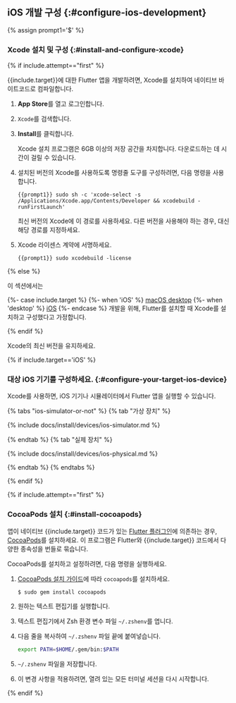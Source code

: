
## iOS 개발 구성 {:#configure-ios-development}

{% assign prompt1='$' %}

### Xcode 설치 및 구성 {:#install-and-configure-xcode}

{% if include.attempt=="first" %}

{{include.target}}에 대한 Flutter 앱을 개발하려면, Xcode를 설치하여 네이티브 바이트코드로 컴파일합니다.

1. **App Store**를 열고 로그인합니다.

1. `Xcode`를 검색합니다.

1. **Install**를 클릭합니다.

   Xcode 설치 프로그램은 6GB 이상의 저장 공간을 차지합니다.
   다운로드하는 데 시간이 걸릴 수 있습니다.

1. 설치된 버전의 Xcode를 사용하도록 명령줄 도구를 구성하려면, 다음 명령을 사용합니다.

    ```console
    {{prompt1}} sudo sh -c 'xcode-select -s /Applications/Xcode.app/Contents/Developer && xcodebuild -runFirstLaunch'
    ```

   최신 버전의 Xcode에 이 경로를 사용하세요.
   다른 버전을 사용해야 하는 경우, 대신 해당 경로를 지정하세요.

2. Xcode 라이센스 계약에 서명하세요.

    ```console
    {{prompt1}} sudo xcodebuild -license
    ```

{% else %}

이 섹션에서는

{%- case include.target %}
{%- when 'iOS' %}
[macOS desktop][macos-install]
{%- when 'desktop' %}
[iOS][ios-install]
{%- endcase %}
 개발을 위해, Flutter를 설치할 때 Xcode를 설치하고 구성했다고 가정합니다.

[macos-install]: /get-started/install/macos/desktop/#configure-ios-development
[ios-install]: /get-started/install/macos/mobile-ios/#configure-ios-development

{% endif %}

Xcode의 최신 버전을 유지하세요.

{% if include.target=='iOS' %}

### 대상 iOS 기기를 구성하세요. {:#configure-your-target-ios-device}

Xcode를 사용하면, iOS 기기나 시뮬레이터에서 Flutter 앱을 실행할 수 있습니다.

{% tabs "ios-simulator-or-not" %}
{% tab "가상 장치" %}

{% include docs/install/devices/ios-simulator.md %}

{% endtab %}
{% tab "실제 장치" %}

{% include docs/install/devices/ios-physical.md %}

{% endtab %}
{% endtabs %}

{% endif %}

{% if include.attempt=="first" %}

### CocoaPods 설치 {:#install-cocoapods}

앱이 네이티브 {{include.target}} 코드가 있는 [Flutter 플러그인][Flutter plugins]에 의존하는 경우, 
[CocoaPods][cocoapods]를 설치하세요. 
이 프로그램은 Flutter와 {{include.target}} 코드에서 다양한 종속성을 번들로 묶습니다.

CocoaPods를 설치하고 설정하려면, 다음 명령을 실행하세요.

1. [CocoaPods 설치 가이드][cocoapods]에 따라 `cocoapods`를 설치하세요.

   ```console
   $ sudo gem install cocoapods
   ```
2. 원하는 텍스트 편집기를 실행합니다.

3. 텍스트 편집기에서 Zsh 환경 변수 파일 `~/.zshenv`를 엽니다.

4. 다음 줄을 복사하여 `~/.zshenv` 파일 끝에 붙여넣습니다.

   ```bash
   export PATH=$HOME/.gem/bin:$PATH
   ```

5. `~/.zshenv` 파일을 저장합니다.

6. 이 변경 사항을 적용하려면, 열려 있는 모든 터미널 세션을 다시 시작합니다.

[Flutter plugins]: /packages-and-plugins/developing-packages#types

{% endif %}

[cocoapods]: https://guides.cocoapods.org/using/getting-started.html#installation
